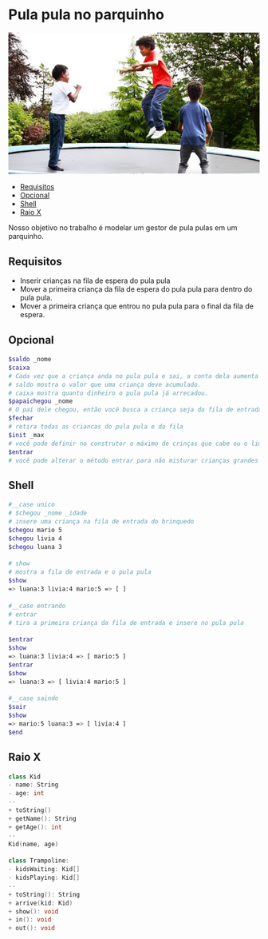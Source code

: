 # Pula pula no parquinho
![](figura.jpg)

<!--TOC_BEGIN-->
- [Requisitos](#requisitos)
- [Opcional](#opcional)
- [Shell](#shell)
- [Raio X](#raio-x)

<!--TOC_END-->

Nosso objetivo no trabalho é modelar um gestor de pula pulas em um parquinho.

## Requisitos
- Inserir crianças na fila de espera do pula pula
- Mover a primeira criança da fila de espera do pula pula para dentro do pula pula.
- Mover a primeira criança que entrou no pula pula para o final da fila de espera.

## Opcional
```sh
$saldo _nome
$caixa
# Cada vez que a criança anda no pula pula e sai, a conta dela aumenta e quando ela vai embora, ela dá dinheiro aumentando o dinheiro do pula pula.
# saldo mostra o valor que uma criança deve acumulado.
# caixa mostra quanto dinheiro o pula pula já arrecadou.
$papaichegou _nome
# O pai dele chegou, então você busca a criança seja da fila de entrada ou de dentro do pula pula e retira do brinquedo.
$fechar
# retira todas as criancas do pula pula e da fila
$init _max
# você pode definir no construtor o máximo de crinças que cabe ou o limite de idade suportada.
$entrar
# você pode alterar o método entrar para não misturar crianças grandes com crianças pequenas dentro do pula pula. Ao chamar entrar, você procura a criança mais nova que está no pula pula, por exemplo 2 anos. Então o comando entrar vai procurar na fila de espera a primeira criança com idade compatível, por exemplo, até 4 anos(2 + 2). Se a primeira criança da fila de espera tem 5 anos, olha a segunda, se essa tem 3 anos, então coloca a segunda criança no pula pula.
```

## Shell
```bash
#__case unico
# $chegou _nome _idade
# insere uma criança na fila de entrada do brinquedo
$chegou mario 5
$chegou livia 4
$chegou luana 3

# show
# mostra a fila de entrada e o pula pula
$show
=> luana:3 livia:4 mario:5 => [ ]

#__case entrando
# entrar
# tira a primeira criança da fila de entrada e insere no pula pula

$entrar
$show
=> luana:3 livia:4 => [ mario:5 ]
$entrar
$show
=> luana:3 => [ livia:4 mario:5 ]

#__case saindo
$sair
$show
=> mario:5 luana:3 => [ livia:4 ]
$end
```


## Raio X
```c++
class Kid
- name: String
- age: int
--
+ toString()
+ getName(): String
+ getAge(): int
--
Kid(name, age)

class Trampoline:
- kidsWaiting: Kid[]
- kidsPlaying: Kid[]
--
+ toString(): String
+ arrive(kid: Kid)
+ show(): void
+ in(): void
+ out(): void
```